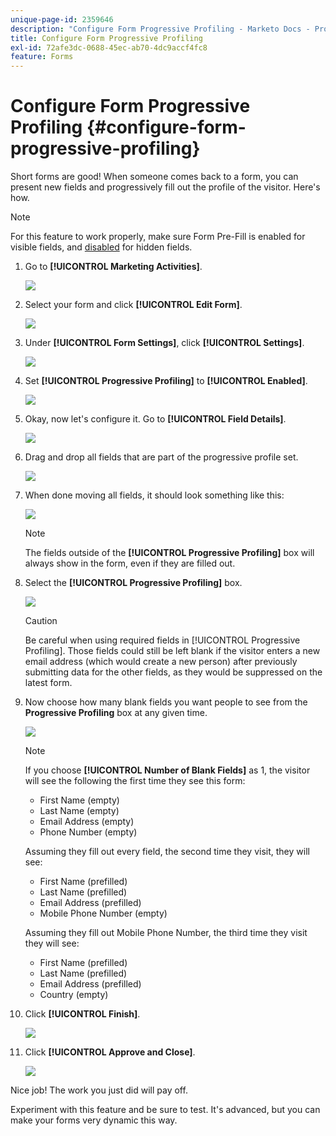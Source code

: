 ```yaml
---
unique-page-id: 2359646
description: "Configure Form Progressive Profiling - Marketo Docs - Product Documentation"
title: Configure Form Progressive Profiling
exl-id: 72afe3dc-0688-45ec-ab70-4dc9accf4fc8
feature: Forms
---
```

# Configure Form Progressive Profiling {#configure-form-progressive-profiling}

Short forms are good! When someone comes back to a form, you can present new fields and progressively fill out the profile of the visitor. Here's how.

>[!NOTE]
>
>For this feature to work properly, make sure Form Pre-Fill is enabled for visible fields, and [disabled](/help/marketo/product-docs/demand-generation/forms/form-fields/disable-pre-fill-for-a-form-field.md) for hidden fields.

1. Go to **[!UICONTROL Marketing Activities]**.

   ![](assets/ma-1.png)

1. Select your form and click **[!UICONTROL Edit Form]**.

   ![](assets/image2014-9-15-12-3a31-3a20.png)

1. Under **[!UICONTROL Form Settings]**, click **[!UICONTROL Settings]**.

   ![](assets/image2014-9-15-12-3a31-3a29.png)

1. Set **[!UICONTROL Progressive Profiling]** to **[!UICONTROL Enabled]**.

   ![](assets/image2014-9-15-12-3a31-3a47.png)

1. Okay, now let's configure it. Go to **[!UICONTROL Field Details]**.

   ![](assets/image2014-9-15-12-3a31-3a55.png)

1. Drag and drop all fields that are part of the progressive profile set.

   ![](assets/image2014-9-15-12-3a32-3a3.png)

1. When done moving all fields, it should look something like this:

   ![](assets/image2014-9-15-12-3a32-3a12.png)

   >[!NOTE]
   >
   >The fields outside of the **[!UICONTROL Progressive Profiling]** box will always show in the form, even if they are filled out.

1. Select the **[!UICONTROL Progressive Profiling]** box.

   ![](assets/image2014-9-15-12-3a32-3a19.png)

   >[!CAUTION]
   >
   >Be careful when using required fields in [!UICONTROL Progressive Profiling]. Those fields could still be left blank if the visitor enters a new email address (which would create a new person) after previously submitting data for the other fields, as they would be suppressed on the latest form.

1. Now choose how many blank fields you want people to see from the **Progressive Profiling** box at any given time.

   ![](assets/image2014-9-15-12-3a32-3a26.png)

   >[!NOTE]
   >
   >If you choose **[!UICONTROL Number of Blank Fields]** as 1, the visitor will see the following the first time they see this form:
   >
   >* First Name (empty)
   >* Last Name (empty)
   >* Email Address (empty)
   >* Phone Number (empty)
   >
   >Assuming they fill out every field, the second time they visit, they will see:
   >
   >* First Name (prefilled)
   >* Last Name (prefilled)
   >* Email Address (prefilled)
   >* Mobile Phone Number (empty)
   >
   >Assuming they fill out Mobile Phone Number, the third time they visit they will see:
   >
   >* First Name (prefilled)
   >* Last Name (prefilled)
   >* Email Address (prefilled)
   >* Country (empty)

1. Click **[!UICONTROL Finish]**.

   ![](assets/image2014-9-15-12-3a33-3a35.png)

1. Click **[!UICONTROL Approve and Close]**.

   ![](assets/image2014-9-15-12-3a33-3a45.png)

Nice job! The work you just did will pay off.

Experiment with this feature and be sure to test. It's advanced, but you can make your forms very dynamic this way.
